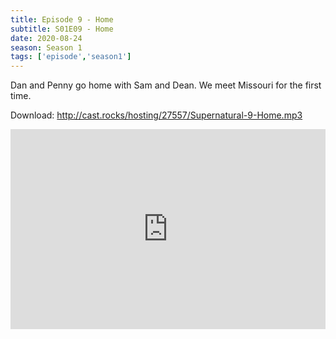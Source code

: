```yaml
---
title: Episode 9 - Home
subtitle: S01E09 - Home
date: 2020-08-24
season: Season 1
tags: ['episode','season1']
---
```


Dan and Penny go home with Sam and Dean.  We meet Missouri for the first time.

Download: <a href="http://cast.rocks/hosting/27557/Supernatural-9-Home.mp3" Alt="Supernatural Episode 9 - Home">http://cast.rocks/hosting/27557/Supernatural-9-Home.mp3</a>

<iframe src="https://cast.rocks/player/27557/Supernatural-9-Home.mp3?episodeTitle=Episode%209%20-%20Home&podcastTitle=Couple%20of%20Idjits&episodeDate=August%2024th%2C%202020&imageURL=https%3A%2F%2Fcast.rocks%2Fhosting%2F27557%2Ffeeds%2FCAURZ.jpg" style="border: none; min-height: 265px; max-height: 320px; max-width: 558px; min-width: 270px; width: 100%; height: 100%;" scrollbars="no"></iframe>
